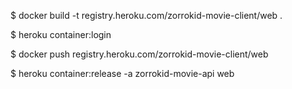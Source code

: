 
$ docker build -t registry.heroku.com/zorrokid-movie-client/web .

$ heroku container:login

$ docker push registry.heroku.com/zorrokid-movie-client/web

$ heroku container:release -a zorrokid-movie-api web